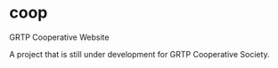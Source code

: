 # coop
GRTP Cooperative Website

A project that is still under development for GRTP Cooperative Society.
